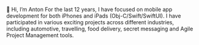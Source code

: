 
👋 Hi, I’m Anton
For the last 12 years, I have focused on mobile app development for both iPhones and iPads (Obj-C/Swift/SwiftUI). I have participated in various exciting projects across different industries, including automotive, travelling, food delivery, secret messaging and Agile Project Management tools.

<!---
AnthonyBY/AnthonyBY is a ✨ special ✨ repository because its `README.md` (this file) appears on your GitHub profile.
You can click the Preview link to take a look at your changes.
--->
